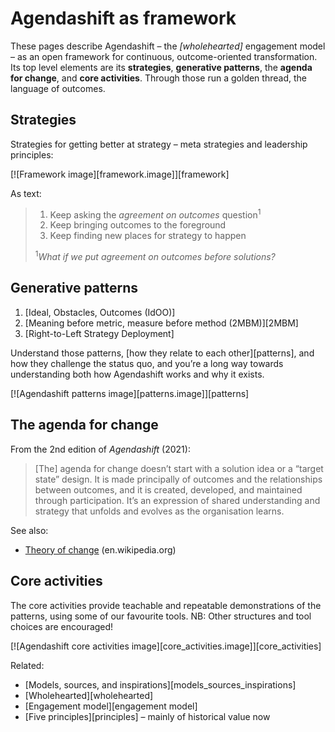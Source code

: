 # Agendashift as framework

These pages describe Agendashift – the *[wholehearted]* engagement model – as an open framework for continuous, outcome-oriented transformation. Its top level elements are its **strategies**, **generative patterns**, the **agenda for change**, and **core activities**. Through those run a golden thread, the language of outcomes.


## Strategies

Strategies for getting better at strategy – meta strategies and leadership principles:

[![Framework image][framework.image]][framework]

As text:

> 1. Keep asking the <i>agreement on outcomes</i> question<sup>1</sup>
> 2. Keep bringing outcomes to the foreground
> 3. Keep finding new places for strategy to happen
>
> <sup>1</sup><i>What if we put agreement on outcomes before solutions?</i>


## Generative patterns

  1. [Ideal, Obstacles, Outcomes (IdOO)]
  2. [Meaning before metric, measure before method (2MBM)][2MBM]
  3. [Right-to-Left Strategy Deployment]  

Understand those patterns, [how they relate to each other][patterns], and how they challenge the status quo, and you’re a long way towards understanding both how Agendashift works and why it exists.

[![Agendashift patterns image][patterns.image]][patterns]


## The agenda for change

From the 2nd edition of _Agendashift_ (2021):

> [The] agenda for change doesn’t start with a solution idea or a “target state” design. It is made principally of outcomes and the relationships between outcomes, and it is created, developed, and maintained through participation. It’s an expression of shared understanding and strategy that unfolds and evolves as the organisation learns.

See also:

  * [Theory of change](https://en.wikipedia.org/wiki/Theory_of_change) (en.wikipedia.org)

## Core activities

The core activities provide teachable and repeatable demonstrations of the patterns, using some of our favourite tools. NB: Other structures and tool choices are encouraged!

[![Agendashift core activities image][core_activities.image]][core_activities]

Related:

  * [Models, sources, and inspirations][models_sources_inspirations]
  * [Wholehearted][wholehearted]
  * [Engagement model][engagement model]
  * [Five principles][principles] – mainly of historical value now
